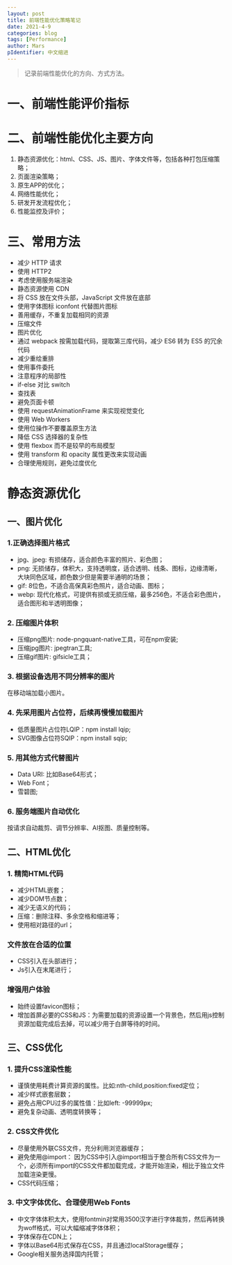 ```yaml
---
layout: post
title: 前端性能优化策略笔记
date: 2021-4-9
categories: blog
tags: [Performance]
author: Mars
pIdentifier: 中文缩进
---
```


> 记录前端性能优化的方向、方式方法。 

# 一、前端性能评价指标

# 二、前端性能优化主要方向

1. 静态资源优化：html、CSS、JS、图片、字体文件等，包括各种打包压缩策略；
2. 页面渲染策略；
3. 原生APP的优化；
4. 网络性能优化；
5. 研发开发流程优化；
6. 性能监控及评价；

# 三、常用方法

- 减少 HTTP 请求
- 使用 HTTP2
- 考虑使用服务端渲染
- 静态资源使用 CDN
- 将 CSS 放在文件头部，JavaScript 文件放在底部
- 使用字体图标 iconfont 代替图片图标
- 善用缓存，不重复加载相同的资源
- 压缩文件
- 图片优化
- 通过 webpack 按需加载代码，提取第三库代码，减少 ES6 转为 ES5 的冗余代码
- 减少重绘重排
- 使用事件委托
- 注意程序的局部性
- if-else 对比 switch
- 查找表
- 避免页面卡顿
- 使用 requestAnimationFrame 来实现视觉变化
- 使用 Web Workers
- 使用位操作不要覆盖原生方法
- 降低 CSS 选择器的复杂性
- 使用 flexbox 而不是较早的布局模型
- 使用 transform 和 opacity 属性更改来实现动画
- 合理使用规则，避免过度优化

# 静态资源优化
## 一、图片优化
### 1.正确选择图片格式

- jpg、jpeg: 有损储存，适合颜色丰富的照片、彩色图；
- png: 无损储存，体积大，支持透明度，适合透明、线条、图标，边缘清晰，大块同色区域，颜色数少但是需要半通明的场景；
- gif: 8位色，不适合高保真彩色照片，适合动画、图标；
- webp: 现代化格式，可提供有损或无损压缩，最多256色，不适合彩色图片，适合图形和半透明图像；

### 2. 压缩图片体积

- 压缩png图片: node-pngquant-native工具，可在npm安装;
- 压缩jpg图片: jpegtran工具;
- 压缩gif图片: gifsicle工具；

### 3. 根据设备选用不同分辨率的图片

在移动端加载小图片。

### 4. 先采用图片占位符，后续再慢慢加载图片

- 低质量图片占位符LQIP：npm install lqip;
- SVG图像占位符SQIP：npm install sqip;

### 5. 用其他方式代替图片

- Data URI: 比如Base64形式；
- Web Font；
- 雪碧图;

### 6. 服务端图片自动优化

按请求自动裁剪、调节分辨率、AI抠图、质量控制等。

## 二、HTML优化
### 1. 精简HTML代码

- 减少HTML嵌套；
- 减少DOM节点数；
- 减少无语义的代码；
- 压缩：删除注释、多余空格和缩进等；
- 使用相对路径的url；

### 文件放在合适的位置

- CSS引入在头部进行；
- Js引入在末尾进行；

### 增强用户体验

- 始终设置favicon图标；
- 增加首屏必要的CSS和JS：为需要加载的资源设置一个背景色，然后用js控制资源加载完成后去掉，可以减少用于白屏等待的时间。

## 三、CSS优化
### 1. 提升CSS渲染性能

- 谨慎使用耗费计算资源的属性。比如:nth-child,position:fixed定位；
- 减少样式嵌套层数；
- 避免占用CPU过多的属性值：比如left: -99999px;
- 避免复杂动画、透明度转换等；

### 2. CSS文件优化

- 尽量使用外联CSS文件，充分利用浏览器缓存；
- 避免使用@import： 因为CSS中引入@import相当于整合所有CSS文件为一个，必须所有import的CSS文件都加载完成，才能开始渲染，相比于独立文件加载渲染更慢。
- CSS代码压缩；

### 3. 中文字体优化、合理使用Web Fonts

- 中文字体体积太大，使用fontmin对常用3500汉字进行字体裁剪，然后再转换为woff格式，可以大幅缩减字体体积；
- 字体保存在CDN上；
- 字体以Base64形式保存在CSS，并且通过localStorage缓存；
- Google相关服务选择国内托管；

